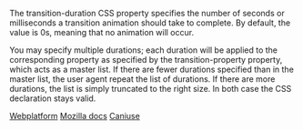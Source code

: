 The transition-duration CSS property specifies the number of seconds or milliseconds a transition animation should take to complete. By default, the value is 0s, meaning that no animation will occur.

You may specify multiple durations; each duration will be applied to the corresponding property as specified by the transition-property property, which acts as a master list. If there are fewer durations specified than in the master list, the user agent repeat the list of durations. If there are more durations, the list is simply truncated to the right size. In both case the CSS declaration stays valid.

[Webplatform](http://docs.webplatform.org/wiki/css/properties/transition-duration "Webplatform")
[Mozilla docs](https://developer.mozilla.org/en-US/docs/Web/CSS/transition-duration "Mozilla")
[Caniuse](http://caniuse.com/#feat=css-transition "Caniuse")